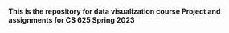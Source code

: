 #### This is the repository for data visualization course Project and assignments for CS 625 Spring 2023
